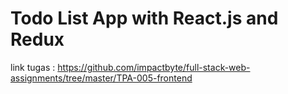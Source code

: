 # Todo List App with React.js and Redux

link tugas : https://github.com/impactbyte/full-stack-web-assignments/tree/master/TPA-005-frontend